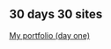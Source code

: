 ## 30 days 30 sites

<a href = "http://karinakozarova.me/30days-30sites/1/day1.html"> My portfolio (day one) </a>

